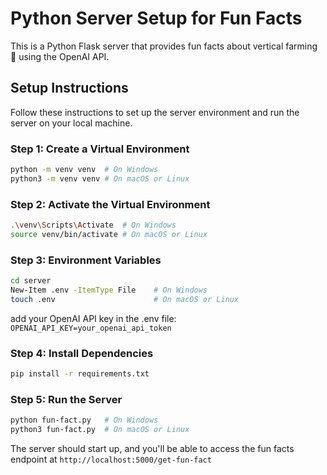 # Python Server Setup for Fun Facts
This is a Python Flask server that provides fun facts about vertical farming 🌱 using the OpenAI API.

## Setup Instructions
Follow these instructions to set up the server environment and run the server on your local machine.

### Step 1: Create a Virtual Environment
```bash
python -m venv venv  # On Windows
python3 -m venv venv # On macOS or Linux
```

### Step 2: Activate the Virtual Environment
```bash
.\venv\Scripts\Activate  # On Windows
source venv/bin/activate # On macOS or Linux
```

### Step 3: Environment Variables
```bash
cd server
New-Item .env -ItemType File    # On Windows
touch .env                      # On macOS or Linux
```
add your OpenAI API key in the .env file: `OPENAI_API_KEY=your_openai_api_token`

### Step 4: Install Dependencies
```bash
pip install -r requirements.txt
```

### Step 5: Run the Server
```bash
python fun-fact.py   # On Windows
python3 fun-fact.py  # On macOS or Linux
```

The server should start up, and you'll be able to access the fun facts endpoint at `http://localhost:5000/get-fun-fact`